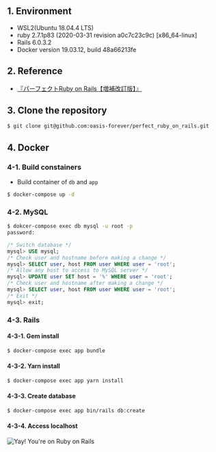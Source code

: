## 1. Environment

* WSL2(Ubuntu 18.04.4 LTS)
* ruby 2.7.1p83 (2020-03-31 revision a0c7c23c9c) [x86_64-linux]
* Rails 6.0.3.2
* Docker version 19.03.12, build 48a66213fe

## 2. Reference

* [『パーフェクトRuby on Rails【増補改訂版】』](https://gihyo.jp/book/2014/978-4-7741-6516-5)

## 3. Clone the repository

```bash
$ git clone git@github.com:oasis-forever/perfect_ruby_on_rails.git
```

## 4. Docker

### 4-1. Build constainers

* Build container of `db` and `app`

```bash
$ docker-compose up -d
```

### 4-2. MySQL

```bash
$ dokcer-compose exec db mysql -u root -p
password:
```

```sql
/* Switch database */
mysql> USE mysql;
/* Check user and hostname before making a change */
mysql> SELECT user, host FROM user WHERE user = 'root';
/* Allow any host to access to MySQL server */
mysql> UPDATE user SET host = '%' WHERE user = 'root';
/* Check user and hostname after making a change */
mysql> SELECT user, host FROM user WHERE user = 'root';
/* Exit */
mysql> exit;
```

### 4-3. Rails

#### 4-3-1. Gem install

```bash
$ docker-compose exec app bundle
```

#### 4-3-2. Yarn install

```bash
$ docker-compose exec app yarn install
```

#### 4-3-3. Create database

```bash
$ docker-compose exec app bin/rails db:create
```

#### 4-3-4. Access localhost

![Yay! You're on Ruby on Rails](https://github.com/oasis-forever/rails_experiment/blob/master/public/yay!-you're-on-rails!.png)

